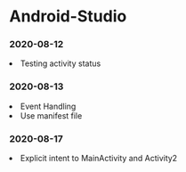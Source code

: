 # Android-Studio

<h3>2020-08-12</h3>
<li>Testing activity status</li>

<h3>2020-08-13</h3>
<li>Event Handling</li>
<li>Use manifest file</li>

<h3>2020-08-17</h3>
<li>Explicit intent to MainActivity and Activity2</li>